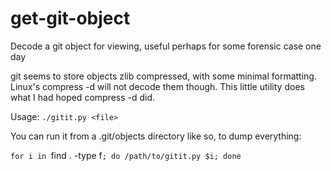 # get-git-object
Decode a git object for viewing, useful perhaps for some forensic case one day

git seems to store objects zlib compressed, with some minimal formatting. Linux's compress -d will not decode them though. This little utility does what I had hoped compress -d did.

Usage: `./gitit.py <file>`

You can run it from a .git/objects directory like so, to dump everything:

`for i in `find . -type f`; do /path/to/gitit.py $i; done`
